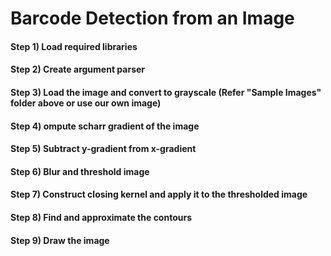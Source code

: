 # Barcode Detection from an Image

#### Step 1) Load required libraries
#### Step 2) Create argument parser
#### Step 3) Load the image and convert to grayscale (Refer "Sample Images" folder above or use our own image)
#### Step 4) ompute scharr gradient of the image
#### Step 5) Subtract y-gradient from x-gradient
#### Step 6) Blur and threshold image
#### Step 7) Construct closing kernel and apply it to the thresholded image
#### Step 8) Find and approximate the contours
#### Step 9) Draw the image
